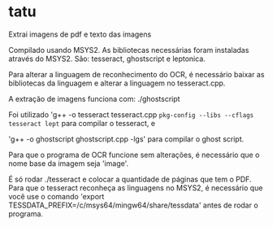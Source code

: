 # tatu
Extrai imagens de pdf e texto das imagens

Compilado usando MSYS2. As bibliotecas necessárias foram instaladas através do MSYS2. São: tesseract, ghostscript e leptonica.

Para alterar a linguagem de reconhecimento do OCR, é necessário baixar as bibliotecas da linguagem e alterar a linguagem no tesseract.cpp.

A extração de imagens funciona com: ./ghostscript <NOME-DO-PDF> <NOME-BASE-DA-IMAGEM>

Foi utilizado 'g++ -o tesseract tesseract.cpp `pkg-config --libs --cflags tesseract lept` para compilar o tesseract, e 

'g++ -o ghostscript ghostscript.cpp -lgs' para compilar o ghost script.

Para que o programa de OCR funcione sem alterações, é necessário que o nome base da imagem seja 'image'.

É só rodar ./tesseract e colocar a quantidade de páginas que tem o PDF. Para que o tesseract reconheça as linguagens no MSYS2, é necessário que você use o comando 'export TESSDATA_PREFIX=/c/msys64/mingw64/share/tessdata' antes de rodar o programa.
